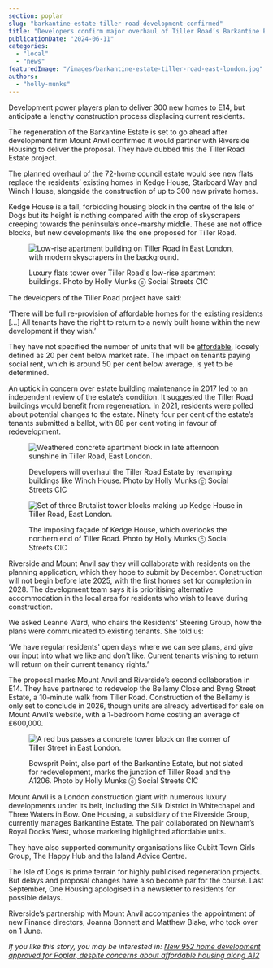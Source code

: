 ```yaml
---
section: poplar
slug: "barkantine-estate-tiller-road-development-confirmed"
title: "Developers confirm major overhaul of Tiller Road’s Barkantine Estate"
publicationDate: "2024-06-11"
categories: 
  - "local"
  - "news"
featuredImage: "/images/barkantine-estate-tiller-road-east-london.jpg"
authors: 
  - "holly-munks"
---
```


Development power players plan to deliver 300 new homes to E14, but anticipate a lengthy construction process displacing current residents.

The regeneration of the Barkantine Estate is set to go ahead after development firm Mount Anvil confirmed it would partner with Riverside Housing to deliver the proposal. They have dubbed this the Tiller Road Estate project. 

The planned overhaul of the 72-home council estate would see new flats replace the residents’ existing homes in Kedge House, Starboard Way and Winch House, alongside the construction of up to 300 new private homes. 

Kedge House is a tall, forbidding housing block in the centre of the Isle of Dogs but its height is nothing compared with the crop of skyscrapers creeping towards the peninsula’s once-marshy middle. These are not office blocks, but new developments like the one proposed for Tiller Road.

<figure>

![Low-rise apartment building on Tiller Road in East London, with modern skyscrapers in the background.](/images/old-and-new-flats-tiller-road-east-london-1024x683.jpg)

<figcaption>

Luxury flats tower over Tiller Road's low-rise apartment buildings. Photo by Holly Munks ⓒ Social Streets CIC

</figcaption>

</figure>

The developers of the Tiller Road project have said:

‘There will be full re-provision of affordable homes for the existing residents \[...\] All tenants have the right to return to a newly built home within the new development if they wish.’

They have not specified the number of units that will be [affordable](https://www.theguardian.com/housing-network/2014/feb/03/affordable-housing-meaning-rent-social-housing), loosely defined as 20 per cent below market rate. The impact on tenants paying social rent, which is around 50 per cent below average, is yet to be determined. 

An uptick in concern over estate building maintenance in 2017 led to an independent review of the estate’s condition. It suggested the Tiller Road buildings would benefit from regeneration. In 2021, residents were polled about potential changes to the estate. Ninety four per cent of the estate’s tenants submitted a ballot, with 88 per cent voting in favour of redevelopment. 

<figure>

![Weathered concrete apartment block in late afternoon sunshine in Tiller Road, East London.](/images/winch-house-tiller-road-east-london-1024x683.jpg)

<figcaption>

Developers will overhaul the Tiller Road Estate by revamping buildings like Winch House. Photo by Holly Munks ⓒ Social Streets CIC

</figcaption>

</figure>

<figure>

![Set of three Brutalist tower blocks making up Kedge House in Tiller Road, East London.](/images/close-up-kedge-house-tiller-road-east-london-1024x683.jpg)

<figcaption>

The imposing façade of Kedge House, which overlooks the northern end of Tiller Road. Photo by Holly Munks ⓒ Social Streets CIC

</figcaption>

</figure>

Riverside and Mount Anvil say they will collaborate with residents on the planning application, which they hope to submit by December. Construction will not begin before late 2025, with the first homes set for completion in 2028. The development team says it is prioritising alternative accommodation in the local area for residents who wish to leave during construction. 

We asked Leanne Ward, who chairs the Residents’ Steering Group, how the plans were communicated to existing tenants. She told us: 

‘We have regular residents' open days where we can see plans, and give our input into what we like and don't like. Current tenants wishing to return will return on their current tenancy rights.’ 

The proposal marks Mount Anvil and Riverside’s second collaboration in E14. They have partnered to redevelop the Bellamy Close and Byng Street Estate, a 10-minute walk from Tiller Road. Construction of the Bellamy is only set to conclude in 2026, though units are already advertised for sale on Mount Anvil’s website, with a 1-bedroom home costing an average of £600,000. 

<figure>

![A red bus passes a concrete tower block on the corner of Tiller Street in East London.](/images/bus-route-corner-of-tiller-road-east-london-1024x683.jpg)

<figcaption>

Bowsprit Point, also part of the Barkantine Estate, but not slated for redevelopment, marks the junction of Tiller Road and the A1206. Photo by Holly Munks ⓒ Social Streets CIC

</figcaption>

</figure>

Mount Anvil is a London construction giant with numerous luxury developments under its belt, including the Silk District in Whitechapel and Three Waters in Bow. One Housing, a subsidiary of the Riverside Group, currently manages Barkantine Estate. The pair collaborated on Newham’s Royal Docks West, whose marketing highlighted affordable units.

They have also supported community organisations like Cubitt Town Girls Group, The Happy Hub and the Island Advice Centre.

The Isle of Dogs is prime terrain for highly publicised regeneration projects. But delays and proposal changes have also become par for the course. Last September, One Housing apologised in a newsletter to residents for possible delays. 

Riverside’s partnership with Mount Anvil accompanies the appointment of new Finance directors, Joanna Bonnett and Matthew Blake, who took over on 1 June.

_If you like this story, you may be interested in: [New 952 home development approved for Poplar, despite concerns about affordable housing along A12](https://poplarlondon.co.uk/plans-new-homes-a12-ailsa-wharf/)_
